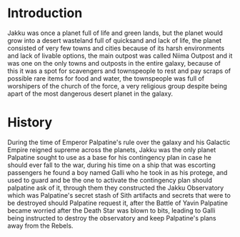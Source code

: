 # Introduction
Jakku was once a planet full of life and green lands, but the planet would grow into a desert wasteland full of quicksand and lack of life, the planet consisted of very few towns and cities because of its harsh environments and lack of livable options, the main outpost was called Niima Outpost and it was one on the only towns and outposts in the entire galaxy, because of this it was a spot for scavengers and townspeople to rest and pay scraps of possible rare items for food and water, the townspeople was full of worshipers of the church of the force, a very religious group despite being apart of the most dangerous desert planet in the galaxy.

# History
During the time of Emperor Palpatine's rule over the galaxy and his Galactic Empire reigned supreme across the planets, Jakku was the only planet Palpatine sought to use as a base for his contingency plan in case he should ever fall to the war, during his time on a ship that was escorting passengers he found a boy named Galli who he took in as his protege, and used to guard and be the one to activate the contingency plan should palpatine ask of it, through them they constructed the Jakku Observatory which was Palpatine's secret stash of Sith artifacts and secrets that were to be destroyed should Palpatine request it, after the Battle of Yavin Palpatine became worried after the Death Star was blown to bits, leading to Galli being instructed to destroy the observatory and keep Palpatine's plans away from the Rebels.
